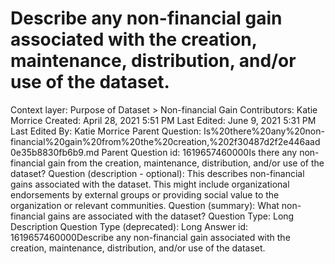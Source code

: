 # Describe any non-financial gain associated with the creation, maintenance, distribution, and/or use of the dataset.

Context layer: Purpose of Dataset > Non-financial Gain
Contributors: Katie Morrice
Created: April 28, 2021 5:51 PM
Last Edited: June 9, 2021 5:31 PM
Last Edited By: Katie Morrice
Parent Question: Is%20there%20any%20non-financial%20gain%20from%20the%20creation,%202f30487d2f2e446aad0e35b8830fb6b9.md
Parent Question id: 1619657460000Is there any non-financial gain from the creation, maintenance, distribution, and/or use of the dataset?
Question (description - optional): This describes non-financial gains associated with the dataset. This might include organizational endorsements by external groups or providing social value to the organization or relevant communities.
Question (summary): What non-financial gains are associated with the dataset?
Question Type: Long Description
Question Type (deprecated): Long Answer
id: 1619657460000Describe any non-financial gain associated with the creation, maintenance, distribution, and/or use of the dataset.
